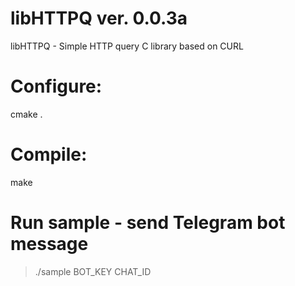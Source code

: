 # libHTTPQ ver. 0.0.3a
libHTTPQ - Simple HTTP query C library based on CURL

# Configure:
cmake .

# Compile:
make

# Run sample - send Telegram bot message
> ./sample BOT_KEY CHAT_ID
